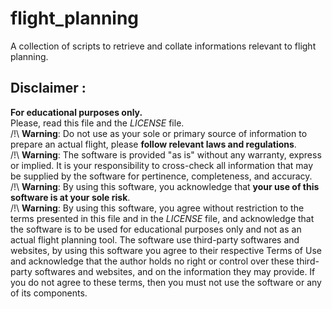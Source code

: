 # flight_planning
A collection of scripts to retrieve and collate informations relevant to flight planning.

## Disclaimer :
**For educational purposes only.**<br>
Please, read this file and the *LICENSE* file.<br>
/!\ **Warning**: Do not use as your sole or primary source of information to prepare an actual flight, please **follow relevant laws and regulations**.<br>
/!\ **Warning**: The software is provided "as is" without any warranty, express or implied. It is your responsibility to cross-check all information that may be supplied by the software for pertinence, completeness, and accuracy.<br>
/!\ **Warning**: By using this software, you acknowledge that **your use of this software is at your sole risk**.<br>
/!\ **Warning**: By using this software, you agree without restriction to the terms presented in this file and in the *LICENSE* file, and acknowledge that the software is to be used for educational purposes only and not as an actual flight planning tool. The software use third-party softwares and websites, by using this software you agree to their respective Terms of Use and acknowledge that the author holds no right or control over these third-party softwares and websites, and on the information they may provide. If you do not agree to these terms, then you must not use the software or any of its components.

